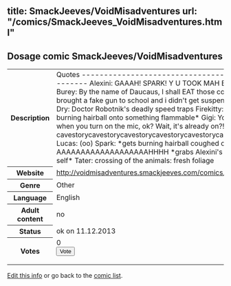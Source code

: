 title: SmackJeeves/VoidMisadventures
url: "/comics/SmackJeeves_VoidMisadventures.html"
---
Dosage comic SmackJeeves/VoidMisadventures
-----------------------------------------

<p id="msg"></p>
<script type="text/javascript">
if (window.location.search === '?edit_info_mail=sent_ok') {
  var elem = document.getElementById("msg");
  elem.innerHTML = 'Edited information sucessfully sent for review, which is usually done daily. Thanks!';
  elem.className = 'ok';
}
</script>
<table class="comicinfo">
<tr>
<th>Description</th><td>Quotes ------------------------------------------------------- Alexini: GAAAH! SPARK! Y U TOOK MAH BUCKET?!?!?!?! :C \_/ Burey: By the name of Daucaus, I shall EAT those cookies! Carbon: i brought a fake gun to school and i didn't get suspended i'm so hardcore Dry: Doctor Robotnik's deadly speed traps Firekitty: Meow. *coughs up burning hairball onto something flammable* Gigi: You've gotta tell me when you turn on the mic, ok? Wait, it's already on?! HOW COUL- Jason: cavestorycavestorycavestorycavestorycavestorycaoeocirvgiarbvrsvoefssr Lucas: (oo) Spark: *gets burning hairball coughed onto hair* AAAAAAAAAAAAAAAAAAAHHHH *grabs Alexini's bucket and pours it on self* Tater: crossing of the animals: fresh foliage</td>
</tr>
<tr>
<th>Website</th><td><a href="http://voidmisadventures.smackjeeves.com/comics/">http://voidmisadventures.smackjeeves.com/comics/</a></td>
</tr>
<tr>
<th>Genre</th><td>Other</td>
</tr>
<tr>
<th>Language</th><td>English</td>
</tr>
<tr>
<th>Adult content</th><td>no</td>
</tr>
<tr>
<th>Status</th><td>ok on 11.12.2013</td>
</tr>
<tr>
<th>Votes</th><td>0
<form action="http://gaecounter.appspot.com/count/" method="POST">
<input name="name" type="hidden" value="SmackJeeves_VoidMisadventures"/>
<input name="uid" type="hidden" id="voteuid" value=""/>
<input type="submit" value="Vote"/>
</form>
</td>
</tr>
</table>
<script type="text/javascript">
var ua = navigator.userAgent;
document.getElementById("voteuid").value = ua.replace(/[^a-zA-Z0-9\._:]/g , "_");;
</script>

[Edit this info](SmackJeeves_VoidMisadventures_edit.html) or go back to the [comic list](../comic-index.html).
